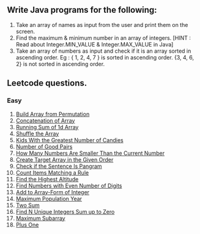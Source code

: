 ## Write Java programs for the following:

1. Take an array of names as input from the user and print them on the screen.
2. Find the maximum & minimum number in an array of integers. [HINT : Read about Integer.MIN_VALUE & Integer.MAX_VALUE in Java]
3. Take an array of numbers as input and check if it is an array sorted in ascending order. Eg : { 1, 2, 4, 7 } is sorted in ascending order.
{3, 4, 6, 2} is not sorted in ascending order.

## Leetcode questions.

### Easy
1. [Build Array from Permutation](https://leetcode.com/problems/build-array-from-permutation/)
2. [Concatenation of Array](https://leetcode.com/problems/concatenation-of-array/)
3. [Running Sum of 1d Array](https://leetcode.com/problems/running-sum-of-1d-array/)
4. [Shuffle the Array](https://leetcode.com/problems/shuffle-the-array/)
5. [Kids With the Greatest Number of Candies](https://leetcode.com/problems/kids-with-the-greatest-number-of-candies/)
6. [Number of Good Pairs](https://leetcode.com/problems/number-of-good-pairs/)
7. [How Many Numbers Are Smaller Than the Current Number](https://leetcode.com/problems/how-many-numbers-are-smaller-than-the-current-number/)
8. [Create Target Array in the Given Order](https://leetcode.com/problems/create-target-array-in-the-given-order/)
9. [Check if the Sentence Is Pangram](https://leetcode.com/problems/check-if-the-sentence-is-pangram/)
10. [Count Items Matching a Rule](https://leetcode.com/problems/count-items-matching-a-rule/)
11. [Find the Highest Altitude](https://leetcode.com/problems/find-the-highest-altitude/)
12. [Find Numbers with Even Number of Digits](https://leetcode.com/problems/find-numbers-with-even-number-of-digits/)
13. [Add to Array-Form of Integer](https://leetcode.com/problems/add-to-array-form-of-integer/)
14. [Maximum Population Year](https://leetcode.com/problems/maximum-population-year/)
15. [Two Sum](https://leetcode.com/problems/two-sum/)
16. [Find N Unique Integers Sum up to Zero](https://leetcode.com/problems/find-n-unique-integers-sum-up-to-zero/)
17. [Maximum Subarray](https://leetcode.com/problems/maximum-subarray/)
18. [Plus One](https://leetcode.com/problems/plus-one/)
